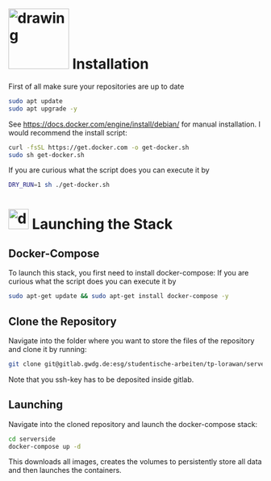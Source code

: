 # <img src="https://upload.wikimedia.org/wikipedia/commons/thumb/4/4e/Docker_%28container_engine%29_logo.svg/610px-Docker_%28container_engine%29_logo.svg.png" alt="drawing" width="120"/> Installation 

First of all make sure your repositories are up to date
```bash
sudo apt update
sudo apt upgrade -y
```
See https://docs.docker.com/engine/install/debian/ for manual installation. I would recommend the install script:
```bash
curl -fsSL https://get.docker.com -o get-docker.sh
sudo sh get-docker.sh
```
If you are curious what the script does you can execute it by
```bash
DRY_RUN=1 sh ./get-docker.sh
```

# <img src="https://img.icons8.com/fluency/48/000000/launched-rocket.png" alt="drawing" width="40"/> Launching the Stack
## Docker-Compose
To launch this stack, you first need to install docker-compose:
If you are curious what the script does you can execute it by
```bash
sudo apt-get update && sudo apt-get install docker-compose -y
```

## Clone the Repository
Navigate into the folder where you want to store the files of the repository and clone it by running:
```bash
git clone git@gitlab.gwdg.de:esg/studentische-arbeiten/tp-lorawan/serverside.git
```
Note that you ssh-key has to be deposited inside gitlab.

## Launching
Navigate into the cloned repository and launch the docker-compose stack:
```bash
cd serverside
docker-compose up -d
```
This downloads all images, creates the volumes to persistently store all data and then launches the containers.